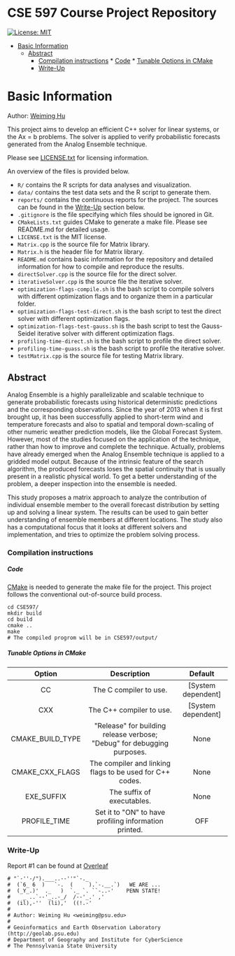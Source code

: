 # CSE 597 Course Project Repository

[![License: MIT](https://img.shields.io/badge/License-MIT-yellow.svg)](https://opensource.org/licenses/MIT)

* [Basic Information](#basic-information)
    * [Abstract](#abstract)
        * [Compilation instructions](#compilation-instructions)
                * [Code](#code)
                * [Tunable Options in CMake](#tunable-options-in-cmake)
        * [Write-Up](#write-up)

# Basic Information

Author: [Weiming Hu](weiming.ddns.net)

This project aims to develop an efficient C++ solver for linear systems, or the Ax = b problems. The solver is applied to verify probabilistic forecasts generated from the Analog Ensemble technique.

Please see [LICENSE.txt](https://github.com/Weiming-Hu/CSE597/blob/master/LICENSE.txt) for licensing information.

An overview of the files is provided below.

- `R/` contains the R scripts for data analyses and visualization.
- `data/` contains the test data sets and the R script to generate them.
- `reports/` contains the continuous reports for the project. The sources can be found in the [Write-Up](#write-up) section below.
- `.gitignore` is the file specifying which files should be ignored in Git.
- `CMakeLists.txt` guides CMake to generate a make file. Please see README.md for detailed usage.
- `LICENSE.txt` is the MIT license.
- `Matrix.cpp` is the source file for Matrix library.
- `Matrix.h` is the header file for Matrix library.
- `README.md` contains basic information for the repository and detailed information for how to compile and reproduce the results.
- `directSolver.cpp` is the source file for the direct solver.
- `iterativeSolver.cpp` is the source file the iterative solver.
- `optimization-flags-compile.sh` is the bash script to compile solvers with different optimization flags and to organize them in a particular folder.
- `optimization-flags-test-direct.sh` is the bash script to test the direct solver with different optimization flags.
- `optimization-flags-test-gauss.sh` is the bash script to test the Gauss-Seidel iterative solver with different optimization flags.
- `profiling-time-direct.sh` is the bash script to profile the direct solver.
- `profiling-time-guass.sh` is the bash script to profile the iterative solver.
- `testMatrix.cpp` is the source file for testing Matrix library.

## Abstract

Analog Ensemble is a highly parallelizable and scalable technique to generate probabilistic forecasts using historical deterministic predictions and the corresponding observations. Since the year of 2013 when it is first brought up, it has been successfully applied to short-term wind and temperature forecasts and also to spatial and temporal down-scaling of other numeric weather prediction models, like the Global Forecast System. However, most of the studies focused on the application of the technique, rather than how to improve and complete the technique. Actually, problems have already emerged when the Analog Ensemble technique is applied to a gridded model output. Because of the intrinsic feature of the search algorithm, the produced forecasts loses the spatial continuity that is usually present in a realistic physical world. To get a better understanding of the problem, a deeper inspection into the ensemble is needed.

This study proposes a matrix approach to analyze the contribution of individual ensemble member to the overall forecast distribution by setting up and solving a linear system. The results can be used to gain better understanding of ensemble members at different locations. The study also has a computational focus that it looks at different solvers and implementation, and tries to optimize the problem solving process.

### Compilation instructions

##### Code

[CMake](https://cmake.org/) is needed to generate the make file for the project. This project follows the conventional out-of-source build process.

```
cd CSE597/
mkdir build
cd build
cmake ..
make
# The compiled progrom will be in CSE597/output/
```

##### Tunable Options in CMake

|       Option       |                               Description                               |       Default      |
|:------------------:|:-----------------------------------------------------------------------:|:------------------:|
|         CC         |                          The C compiler to use.                         | [System dependent] |
|         CXX        |                         The C++ compiler to use.                        | [System dependent] |
| CMAKE\_BUILD\_TYPE | "Release" for building release verbose; "Debug" for debugging purposes. |        None        |
| CMAKE\_CXX\_FLAGS  |        The compiler and linking flags to be used for C++ codes.         |        None        |
|     EXE\_SUFFIX    |                        The suffix of executables.                       |        None        |
|    PROFILE\_TIME   |          Set it to "ON" to have profiling information printed.          |         OFF        |


### Write-Up

Report #1 can be found at [Overleaf](https://v2.overleaf.com/read/xwwrxgnxptdm)

```
# "`-''-/").___..--''"`-._
#  (`6_ 6  )   `-.  (     ).`-.__.`)   WE ARE ...
#  (_Y_.)'  ._   )  `._ `. ``-..-'    PENN STATE!
#    _ ..`--'_..-_/  /--'_.' ,'
#  (il),-''  (li),'  ((!.-'
# 
# Author: Weiming Hu <weiming@psu.edu>
#         
# Geoinformatics and Earth Observation Laboratory (http://geolab.psu.edu)
# Department of Geography and Institute for CyberScience
# The Pennsylvania State University
```
